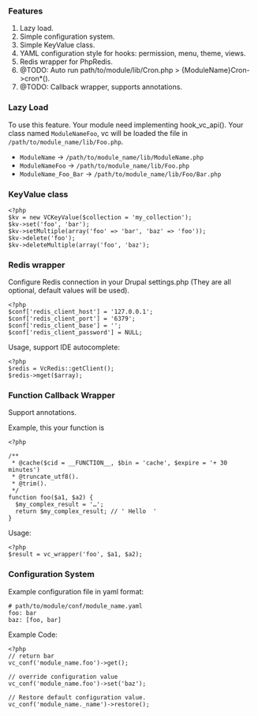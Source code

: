 ### Features

1. Lazy load.
1. Simple configuration system.
1. Simple KeyValue class.
1. YAML configuration style for hooks: permission, menu, theme, views.
1. Redis wrapper for PhpRedis.
1. @TODO: Auto run path/to/module/lib/Cron.php > {ModuleName}Cron->cron*().
1. @TODO: Callback wrapper, supports annotations.

### Lazy Load

To use this feature. Your module need implementing hook_vc_api().
Your class named `ModuleNameFoo`, vc will be loaded the file in
`/path/to/module_name/lib/Foo.php`.

  - `ModuleName` -> `/path/to/module_name/lib/ModuleName.php`
  - `ModuleNameFoo` -> `/path/to/module_name/lib/Foo.php`
  - `ModuleName_Foo_Bar` -> `/path/to/module_name/lib/Foo/Bar.php`

### KeyValue class

    <?php
    $kv = new VCKeyValue($collection = 'my_collection');
    $kv->set('foo', 'bar');
    $kv->setMultiple(array('foo' => 'bar', 'baz' => 'foo'));
    $kv->delete('foo');
    $kv->deleteMultiple(array('foo', 'baz');

### Redis wrapper

Configure Redis connection in your Drupal settings.php (They are all optional,
default values will be used).

    <?php
    $conf['redis_client_host'] = '127.0.0.1';
    $conf['redis_client_port'] = '6379';
    $conf['redis_client_base'] = '';
    $conf['redis_client_password'] = NULL;

Usage, support IDE autocomplete:

    <?php
    $redis = VcRedis::getClient();
    $redis->mget($array);

### Function Callback Wrapper

Support annotations.

Example, this your function is

    <?php

    /**
     * @cache($cid = __FUNCTION__, $bin = 'cache', $expire = '+ 30 minutes')
     * @truncate_utf8().
     * @trim().
     */
    function foo($a1, $a2) {
      $my_complex_result = '…';
      return $my_complex_result; // ' Hello  '
    }

Usage:

    <?php
    $result = vc_wrapper('foo', $a1, $a2);

### Configuration System

Example configuration file in yaml format:

    # path/to/module/conf/module_name.yaml
    foo: bar
    baz: [foo, bar]

Example Code:

    <?php
    // return bar
    vc_conf('module_name.foo')->get();

    // override configuration value
    vc_conf('module_name.foo')->set('baz');

    // Restore default configuration value.
    vc_conf('module_name._name')->restore();
